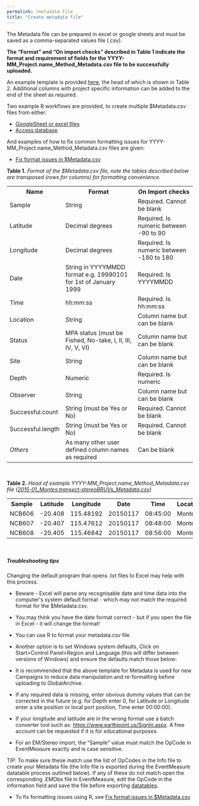 ```yaml
---
permalink: /metadata-file
title: "Create metadata file"
---
```

The Metadata file can be prepared in excel or google sheets and must be saved as a comma-separated values file (.csv). 

**The “Format” and “On import checks” described in Table 1 indicate the format and requirement of fields for the YYYY-MM_Project.name_Method_Metadata.csv file to be successfully uploaded.**

An example template is provided [here](https://docs.google.com/spreadsheets/d/10N9d1bSo7Y-DPvp7xigQwlzH68wZ8rR_LXIETSNGKTE/edit?usp=sharing), the head of which is shown in Table 2. Additional columns with project specific information can be added to the end of the sheet as required.

Two example R workflows are provided, to create multiple $Metadata.csv files from either:
* [GoogleSheet or excel files](https://drive.google.com/open?id=0B3r8G-BQG6W8WU1mQmdaUnFTSmc)
* [Access database](https://drive.google.com/open?id=0B3r8G-BQG6W8ck8tN1pNclgyVXc)

And examples of how to fix common formatting issues for YYYY-MM_Project.name_Method_Metadata.csv files are given:
* [Fix format issues in $Metadata.csv](https://drive.google.com/open?id=0B3r8G-BQG6W8TF9yVzJxU3Z3Qjg)

**Table 1.** <i>Format of the $Metadata.csv file, note the tables described below are transposed (rows for columns) for formatting convenience. </i>
<table class="simpleTable">
  <tr>
    <th>Name</th>
    <th>Format</th> 
    <th>On Import checks</th>
  </tr>
  <tr>
    <td>Sample</td>
    <td>String</td>
    <td>Required. Cannot be blank</td>
  </tr>
  <tr>
    <td>Latitude</td>
    <td>Decimal degrees</td>
    <td>Required. Is numeric between -90 to 90</td>
  </tr>
  <tr>
    <td>Longitude</td>
    <td>Decimal degrees</td>
    <td>Required. Is numeric between -180 to 180</td>
  </tr>
  <tr>
    <td>Date</td>
    <td>String in YYYYMMDD format e.g. 19990101 for 1st of January 1999</td>
    <td>Required. Is YYYYMMDD</td>
  </tr>
  <tr>
    <td>Time</td>
    <td>hh:mm:ss</td>
    <td>Required. Is hh:mm:ss</td>
  </tr>
    <tr>
    <td>Location</td>
    <td>String</td>
    <td>Column name but can be blank</td>
  </tr>
    <tr>
    <td>Status</td>
    <td>MPA status (must be Fished, No-take, I, II, III, IV, V, VI)</td>
    <td>Column name but can be blank</td>
  </tr>
  <tr>
    <td>Site</td>
    <td>String</td>
    <td>Column name but can be blank</td>
  </tr>
  <tr>
    <td>Depth</td>
    <td>Numeric</td>
    <td>Required. Is numeric</td>
  </tr>
    <tr>
    <td>Observer</td>
    <td>String</td>
    <td>Column name but can be blank</td>
  </tr>
    <tr>
    <td>Successful.count</td>
    <td>String (must be Yes or No)</td>
    <td>Required. Cannot be blank</td>
  </tr>
  <tr>
    <td>Successful.length</td>
    <td>String (must be Yes or No)</td>
    <td>Required. Cannot be blank</td>
  </tr>
    <tr>
    <td><i>Others</i></td>
    <td>As many other user defined column names as required</td>
    <td>Can be blank</td>
  </tr>
</table>
<br>

**Table 2.**<i> Head of example YYYY-MM_Project.name_Method_Metadata.csv file 
([2015-01_Montes.transect-stereoBRUVs_Metadata.csv](https://docs.google.com/spreadsheets/d/10N9d1bSo7Y-DPvp7xigQwlzH68wZ8rR_LXIETSNGKTE/edit?usp=sharing)) </i><br>
<table class="simpleTable">
  <tr>
    <th>Sample</th>
    <th>Latitude</th> 
    <th>Longitude</th>
    <th>Date</th>
    <th>Time</th> 
    <th>Location</th>
    <th>Status</th>
    <th>Site</th> 
    <th>Depth</th>
    <th>Observer</th>
    <th>Successful.count</th> 
    <th>Successful.length</th>
  </tr>
  <tr>
    <td>NCB606</td>
    <td>-20.408</td>
    <td>115.48192</td>
    <td>20150117</td>
    <td>08:45:00</td>
    <td>Montes</td>
    <td>Fished</td>
    <td>1</td>
    <td>25.7</td>
    <td>Tim</td>
    <td>Yes</td> 
    <td>Yes</td>
  </tr>
  <tr>
    <td>NCB607</td>
    <td>-20.407</td>
    <td>115.47612</td>
    <td>20150117</td>
    <td>08:48:00</td>
    <td>Montes</td>
    <td>Fished</td>
    <td>1</td>
    <td>29</td>
    <td>Tim</td>
    <td>Yes</td>
    <td>Yes</td>
  </tr>
  <tr>
    <td>NCB608</td>
    <td>-20.405</td>
    <td>115.46842</td>
    <td>20150117</td>
    <td>08:56:00</td>
    <td>Montes</td>
    <td>Fished</td>
    <td>1</td>
    <td>30.4</td>
    <td>Tim</td>
    <td>Yes</td>
    <td>Yes</td>
  </tr>
</table>
<br>

##### <a name="Troubleshooting-tips"></a>Troubleshooting tips
Changing the default program that opens .txt files to Excel may help with this process.
* Beware - Excel will parse any recognisable date and time data into the computer's system default format - which may not match the required format for the $Metadata.csv.
* You may think you have the date format correct  - but if you open the file in Excel - it will change the format!
* You can use R to format your metadata.csv file.
* Another option is to set Windows system defaults, Click on Start>Control Panel>Region and Language (this will differ between versions of Windows) and ensure the defaults match those below: 

* It is recommended that the above template for Metadata is used for new Campaigns to reduce data manipulation and re-formatting before uploading to GlobalArchive. 
* If any required data is missing, enter obvious dummy values that can be corrected in the future (e.g. for Depth enter 0, for Latitude or Longitude enter a site position or local port position, Time enter 00:00:00).
* If your longitude and latitude are in the wrong format use a batch converter tool such as: https://www.earthpoint.us/SignIn.aspx. A free account can be requested if it is for educational purposes. 
* For an EM/Stereo import, the “Sample” value must match the OpCode in EventMeasure exactly and is case sensitive. 

TIP: To make sure these match use the list of OpCodes in the Info file to create your Metadata file (the Info file is exported during the EventMeasure datatable process outlined below). If any of these do not match open the corresponding .EMObs file in EventMeasure, edit the OpCode in the information field and save the file before exporting [datatables](https://globalarchivemanual.github.io/eventmeasure-datatables).
* To fix formatting issues using R, see  [Fix format issues in $Metadata.csv](https://drive.google.com/open?id=0B3r8G-BQG6W8TF9yVzJxU3Z3Qjg)
